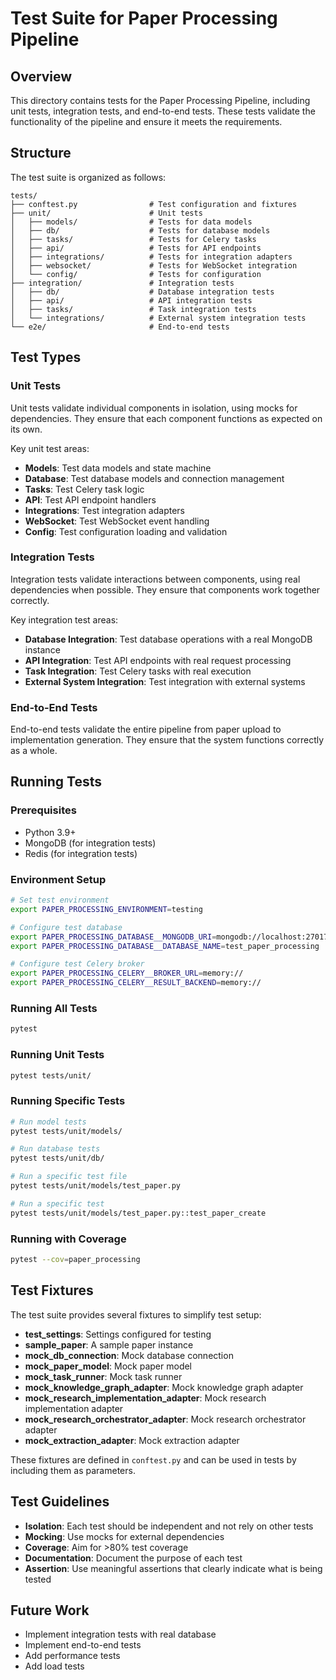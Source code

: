 # Test Suite for Paper Processing Pipeline

## Overview

This directory contains tests for the Paper Processing Pipeline, including unit tests, integration tests, and end-to-end tests. These tests validate the functionality of the pipeline and ensure it meets the requirements.

## Structure

The test suite is organized as follows:

```
tests/
├── conftest.py                # Test configuration and fixtures
├── unit/                      # Unit tests
│   ├── models/                # Tests for data models
│   ├── db/                    # Tests for database models
│   ├── tasks/                 # Tests for Celery tasks
│   ├── api/                   # Tests for API endpoints
│   ├── integrations/          # Tests for integration adapters
│   ├── websocket/             # Tests for WebSocket integration
│   └── config/                # Tests for configuration
├── integration/               # Integration tests
│   ├── db/                    # Database integration tests
│   ├── api/                   # API integration tests
│   ├── tasks/                 # Task integration tests
│   └── integrations/          # External system integration tests
└── e2e/                       # End-to-end tests
```

## Test Types

### Unit Tests

Unit tests validate individual components in isolation, using mocks for dependencies. They ensure that each component functions as expected on its own.

Key unit test areas:
- **Models**: Test data models and state machine
- **Database**: Test database models and connection management
- **Tasks**: Test Celery task logic
- **API**: Test API endpoint handlers
- **Integrations**: Test integration adapters
- **WebSocket**: Test WebSocket event handling
- **Config**: Test configuration loading and validation

### Integration Tests

Integration tests validate interactions between components, using real dependencies when possible. They ensure that components work together correctly.

Key integration test areas:
- **Database Integration**: Test database operations with a real MongoDB instance
- **API Integration**: Test API endpoints with real request processing
- **Task Integration**: Test Celery tasks with real execution
- **External System Integration**: Test integration with external systems

### End-to-End Tests

End-to-end tests validate the entire pipeline from paper upload to implementation generation. They ensure that the system functions correctly as a whole.

## Running Tests

### Prerequisites

- Python 3.9+
- MongoDB (for integration tests)
- Redis (for integration tests)

### Environment Setup

```bash
# Set test environment
export PAPER_PROCESSING_ENVIRONMENT=testing

# Configure test database
export PAPER_PROCESSING_DATABASE__MONGODB_URI=mongodb://localhost:27017
export PAPER_PROCESSING_DATABASE__DATABASE_NAME=test_paper_processing

# Configure test Celery broker
export PAPER_PROCESSING_CELERY__BROKER_URL=memory://
export PAPER_PROCESSING_CELERY__RESULT_BACKEND=memory://
```

### Running All Tests

```bash
pytest
```

### Running Unit Tests

```bash
pytest tests/unit/
```

### Running Specific Tests

```bash
# Run model tests
pytest tests/unit/models/

# Run database tests
pytest tests/unit/db/

# Run a specific test file
pytest tests/unit/models/test_paper.py

# Run a specific test
pytest tests/unit/models/test_paper.py::test_paper_create
```

### Running with Coverage

```bash
pytest --cov=paper_processing
```

## Test Fixtures

The test suite provides several fixtures to simplify test setup:

- **test_settings**: Settings configured for testing
- **sample_paper**: A sample paper instance
- **mock_db_connection**: Mock database connection
- **mock_paper_model**: Mock paper model
- **mock_task_runner**: Mock task runner
- **mock_knowledge_graph_adapter**: Mock knowledge graph adapter
- **mock_research_implementation_adapter**: Mock research implementation adapter
- **mock_research_orchestrator_adapter**: Mock research orchestrator adapter
- **mock_extraction_adapter**: Mock extraction adapter

These fixtures are defined in `conftest.py` and can be used in tests by including them as parameters.

## Test Guidelines

- **Isolation**: Each test should be independent and not rely on other tests
- **Mocking**: Use mocks for external dependencies
- **Coverage**: Aim for >80% test coverage
- **Documentation**: Document the purpose of each test
- **Assertion**: Use meaningful assertions that clearly indicate what is being tested

## Future Work

- Implement integration tests with real database
- Implement end-to-end tests
- Add performance tests
- Add load tests